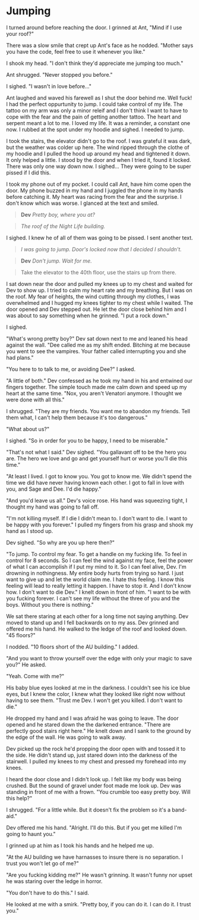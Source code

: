 # Jumping

I turned around before reaching the door.  I grinned at Ant, "Mind if I use your roof?"

There was a slow smile that crept up Ant's face as he nodded.  "Mother says you have the code, feel free to use it whenever you like."

I shook my head.  "I don't think they'd appreciate me jumping too much."

Ant shrugged.  "Never stopped you before."

I sighed.  "I wasn't in love before..."

Ant laughed and waved his farewell as I shut the door behind me.  Well fuck!  I had the perfect oppurtunity to jump.  I could take control of my life.  The tattoo on my arm was only a minor releif and I don't think I want to have to cope with the fear and the pain of getting another tattoo.  The heart and serpent meant a lot to me.  I loved my life.  It was a reminder, a constant one now.  I rubbed at the spot under my hoodie and sighed.  I needed to jump.

I took the stairs, the elevator didn't go to the roof.  I was grateful it was dark, but the weather was colder up here.  The wind ripped through the clothe of my hoodie and I pulled the hood up around my head and tightened it down.  It only helped a little.  I stood by the door and when I tried it, found it locked.  There was only one way down now.  I sighed... They were going to be super pissed if I did this.

I took my phone out of my pocket.  I could call Ant, have him come open the door.  My phone buzzed in my hand and I juggled the phone in my hands before catching it.  My heart was racing from the fear and the surprise.  I don't know which was worse.  I glanced at the text and smiled.

> **Dev**
> _Pretty boy, where you at?_

> _The roof of the Night Life building._

I sighed.  I knew he of all of them was going to be pissed.   I sent another text.

> _I was going to jump.  Door's locked now that I decided I shouldn't._

> **Dev**
> _Don't jump.  Wait for me._

> Take the elevator to the 40th floor, use the stairs up from there.

I sat down near the door and pulled my knees up to my chest and waited for Dev to show up.  I tried to calm my heart rate and my breathing.  But I was on the roof.  My fear of heights, the wind cutting through my clothes, I was overwhelmed and I hugged my knees tighter to my chest while I waited.  The door opened and Dev stepped out.  He let the door close behind him and I was about to say something when he grinned.  "I put a rock down."

I sighed.

"What's wrong pretty boy?"  Dev sat down next to me and leaned his head against the wall.  "Dee called me as my shift ended.  Bitching at me because you went to see the vampires.  Your father called interrupting you and she had plans."

"You here to to talk to me, or avoiding Dee?"  I asked.

"A little of both."  Dev confessed as he took my hand in his and entwined our fingers together.  The simple touch made me calm down and speed up my heart at the same time.  "Nox, you aren't Venatori anymore.  I thought we were done with all this."

I shrugged.  "They are my friends.  You want me to abandon my friends.  Tell them what, I can't help them because it's too dangerous."

"What about us?"

I sighed.  "So in order for you to be happy, I need to be miserable."

"That's not what I said."  Dev sighed.  "You gallavant off to be the hero you are.  The hero we love and go and get yourself hurt or worse you'll die this time."

"At least I lived.  I got to know you.  You got to know me.  We didn't spend the time we did have never having known each other.  I got to fall in love with you, and Sage and Dee.  I'd die happy."

"And you'd leave us all."  Dev's voice rose.  His hand was squeezing tight, I thought my hand was going to fall off.

"I'm not killing myself.  If I die I didn't mean to.  I don't want to die.  I want to be happy with you forever."  I pulled my fingers from his grasp and shook my hand as I stood up.

Dev sighed.  "So why are you up here then?"

"To jump.  To control my fear.  To get a handle on my fucking life.  To feel in control for 8 seconds.  So I can feel the wind against my face, feel the power of what I can accomplish if I put my mind to it.  So I can feel alive, Dev. I'm drowning in nothingness.  My entire  body hurts from trying so hard.  I just want to give up and let the world claim me.  I hate this feeling.  I know this feeling will lead to really letting it happen.  I have to stop it.  And I don't know how.  I don't want to die Dev."  I knelt down in front of him.  "I want to be with you fucking forever.  I can't see my life without the three of you and the boys.  Without you there is nothing."

We sat there staring at each other for a long time not saying anything.  Dev moved to stand up and I fell backwards on to my ass.  Dev grinned and offered me his hand.  He walked to the ledge of the roof and looked down.  "45 floors?"

I nodded.  "10 floors short of the AU building."  I added.

"And you want to throw yourself over the edge with only your magic to save you?"  He asked.

"Yeah.  Come with me?"

His baby blue eyes looked at me in the darkness. I couldn't see his ice blue eyes, but I knew the color, I knew what they looked like right now without having to see them.  "Trust me Dev.  I won't get you killed. I don't want to die."

He dropped my hand and I was afraid he was going to leave.  The door opened and he stared down the the darkened entrance.  "There are perfectly good stairs right here."  He knelt down and I sank to the ground by the edge of the wall.  He was going to walk away.

Dev picked up the rock he'd propping the door open with and tossed it to the side.  He didn't stand up, just stared down into the darkness of the stairwell.  I pulled my knees to my chest and pressed my forehead into my knees.

I heard the door close and I didn't look up.  I felt like my body was being crushed.  But the sound of gravel under foot made me look up. Dev was standing in front of me with a frown.  "You crumble too easy pretty boy.  Will this help?"

I shrugged.  "For a little while.  But it doesn't fix the problem so it's a band-aid."

Dev offered me his hand.  "Alright.  I'll do this.  But if you get me killed I'm going to haunt you."

I grinned up at him as I took his hands and he helped me up.

"At the AU building we have harnasses to insure there is no separation.  I trust you won't let go of me?"

"Are you fucking kidding me?"  He wasn't grinning.  It wasn't funny nor upset he was staring over the ledge in horror.

"You don't have to do this."  I said.

He looked at me with a smirk.  "Pretty boy, if you can do it.  I can do it. I trust you."





